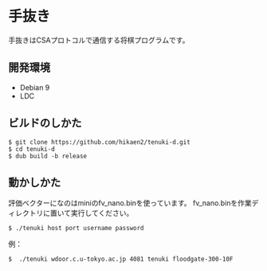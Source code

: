 # 手抜き
手抜きはCSAプロトコルで通信する将棋プログラムです。

## 開発環境
- Debian 9
- LDC

## ビルドのしかた
~~~
$ git clone https://github.com/hikaen2/tenuki-d.git
$ cd tenuki-d
$ dub build -b release
~~~

## 動かしかた
評価ベクターになのはminiのfv_nano.binを使っています。
fv_nano.binを作業ディレクトリに置いて実行してください。
~~~
$ ./tenuki host port username password
~~~
例：
~~~
$  ./tenuki wdoor.c.u-tokyo.ac.jp 4081 tenuki floodgate-300-10F
~~~
